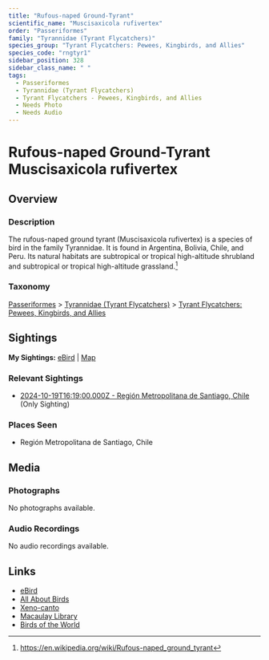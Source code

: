 ```yaml
---
title: "Rufous-naped Ground-Tyrant"
scientific_name: "Muscisaxicola rufivertex"
order: "Passeriformes"
family: "Tyrannidae (Tyrant Flycatchers)"
species_group: "Tyrant Flycatchers: Pewees, Kingbirds, and Allies"
species_code: "rngtyr1"
sidebar_position: 328
sidebar_class_name: " "
tags: 
  - Passeriformes
  - Tyrannidae (Tyrant Flycatchers)
  - Tyrant Flycatchers - Pewees, Kingbirds, and Allies
  - Needs Photo
  - Needs Audio
---
```


# Rufous-naped Ground-Tyrant <span className='sci_name'>Muscisaxicola rufivertex</span>

## Overview

### Description
The rufous-naped ground tyrant (Muscisaxicola rufivertex) is a species of bird in the family Tyrannidae.
It is found in Argentina, Bolivia, Chile, and Peru.
Its natural habitats are subtropical or tropical high-altitude shrubland and subtropical or tropical high-altitude grassland.[^1]

[^1]: https://en.wikipedia.org/wiki/Rufous-naped_ground_tyrant

### Taxonomy
[Passeriformes](/tags/passeriformes) > [Tyrannidae (Tyrant Flycatchers)](/tags/tyrannidae-tyrant-flycatchers) > [Tyrant Flycatchers: Pewees, Kingbirds, and Allies](/tags/tyrant-flycatchers-pewees-kingbirds-and-allies)


## Sightings

**My Sightings:** [eBird](https://ebird.org/lifelist?r=world&time=life&spp=rngtyr1) | [Map](/map?species_code=rngtyr1)

### Relevant Sightings

* [2024-10-19T16:19:00.000Z - Región Metropolitana de Santiago, Chile](https://ebird.org/checklist/S199524251) (Only Sighting)

### Places Seen

* Región Metropolitana de Santiago, Chile



## Media
### Photographs
No photographs available.

### Audio Recordings
No audio recordings available.

## Links
* [eBird](https://ebird.org/species/rngtyr1) 
* [All About Birds](https://www.allaboutbirds.org/guide/rngtyr1) 
* [Xeno-canto](https://www.xeno-canto.org/species/muscisaxicola-rufivertex) 
* [Macaulay Library](https://search.macaulaylibrary.org/catalog?taxonCode=rngtyr1&sort=rating_rank_desc)
* [Birds of the World](https://birdsoftheworld.org/bow/species/rngtyr1)
